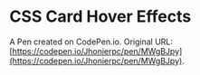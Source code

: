 # CSS Card Hover Effects

A Pen created on CodePen.io. Original URL: [https://codepen.io/Jhonierpc/pen/MWgBJpy](https://codepen.io/Jhonierpc/pen/MWgBJpy).

